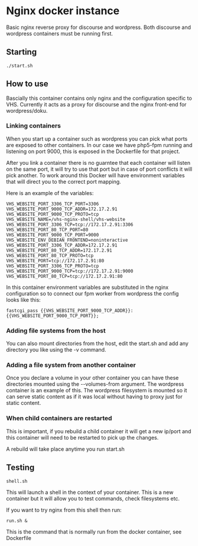 # Nginx docker instance

Basic nginx reverse proxy for discourse and wordpress. Both discourse and wordpress containers
must be running first.

## Starting

```
./start.sh
```

## How to use

Bascially this container contains only nginx and the configuration specific to VHS. Currently it acts as a proxy for discourse and 
the nginx front-end for wordpress/doku.

### Linking containers

When you start up a container such as wordpress you can pick what ports are exposed to other containers. In our case we have php5-fpm 
running and listening on port 9000, this is exposed in the Dockerfile for that project.

After you link a container there is no guarntee that each container will listen on the same port, it will try to use that port but in case of port
conflicts it will pick another. To work around this Docker will have environment variables that will direct you to the correct port mapping.

Here is an example of the variables:

```
VHS_WEBSITE_PORT_3306_TCP_PORT=3306
VHS_WEBSITE_PORT_9000_TCP_ADDR=172.17.2.91
VHS_WEBSITE_PORT_9000_TCP_PROTO=tcp
VHS_WEBSITE_NAME=/vhs-nginx-shell/vhs-website
VHS_WEBSITE_PORT_3306_TCP=tcp://172.17.2.91:3306
VHS_WEBSITE_PORT_80_TCP_PORT=80
VHS_WEBSITE_PORT_9000_TCP_PORT=9000
VHS_WEBSITE_ENV_DEBIAN_FRONTEND=noninteractive
VHS_WEBSITE_PORT_3306_TCP_ADDR=172.17.2.91
VHS_WEBSITE_PORT_80_TCP_ADDR=172.17.2.91
VHS_WEBSITE_PORT_80_TCP_PROTO=tcp
VHS_WEBSITE_PORT=tcp://172.17.2.91:80
VHS_WEBSITE_PORT_3306_TCP_PROTO=tcp
VHS_WEBSITE_PORT_9000_TCP=tcp://172.17.2.91:9000
VHS_WEBSITE_PORT_80_TCP=tcp://172.17.2.91:80
```

In this container environment variables are substituted in the nginx configuration so to connect our fpm worker from wordpress the config looks like this:

```
fastcgi_pass {{VHS_WEBSITE_PORT_9000_TCP_ADDR}}:{{VHS_WEBSITE_PORT_9000_TCP_PORT}};
```

### Adding file systems from the host

You can also mount directories from the host, edit the start.sh and add any directory you like using the -v command.

### Adding a file system from another container

Once you declare a volume in your other container you can have these directories mounted using the --volumes-from argument. 
The wordpress container is an example of this. The wordpress filesystem is mounted so it can serve static content as if it was local
without having to proxy just for static content.

### When child containers are restarted

This is important, if you rebuild a child container it will get a new ip/port and this container will need to be restarted to pick up
the changes. 

A rebuild will take place anytime you run start.sh

## Testing

```
shell.sh
```

This will launch a shell in the context of your container. This is a new container but it will allow you to test commands, check filesystems etc. 

If you want to try nginx from this shell then run:

```
run.sh &
```

This is the command that is normally run from the docker container, see Dockerfile
